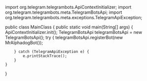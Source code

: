 
import org.telegram.telegrambots.ApiContextInitializer;
import org.telegram.telegrambots.meta.TelegramBotsApi;
import org.telegram.telegrambots.meta.exceptions.TelegramApiException;

public class MainClass {
    public static void main(String[] args) {
        ApiContextInitializer.init();
        TelegramBotsApi telegramBotsApi = new TelegramBotsApi();
        try {
            telegramBotsApi.registerBot(new MrAlphadogBot());

        } catch (TelegramApiException e) {
            e.printStackTrace();
        }
    }
}

